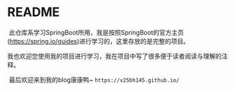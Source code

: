 # README

​	此仓库系学习SpringBoot所用，我是按照SpringBoot的官方主页(https://spring.io/guides)进行学习的，这里存放的是完整的项目。

​	我也欢迎您使用我的项目进行学习，我在项目中写了很多便于读者阅读与理解的注释。

​	最后欢迎来到我的blog康康鸭~ `https://v25bh145.github.io/`



